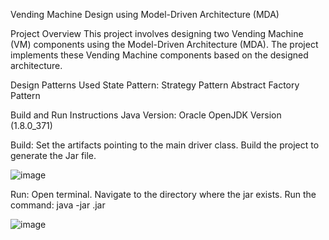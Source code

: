 Vending Machine Design using Model-Driven Architecture (MDA)

Project Overview
This project involves designing two Vending Machine (VM) components using the Model-Driven Architecture (MDA). The project implements these Vending Machine components based on the designed architecture.

Design Patterns Used
State Pattern: 
Strategy Pattern
Abstract Factory Pattern

Build and Run Instructions
Java Version: Oracle OpenJDK Version (1.8.0_371)

Build:
Set the artifacts pointing to the main driver class.
Build the project to generate the Jar file.

![image](https://github.com/user-attachments/assets/13472110-fdf8-4c61-9f53-83abae5a2be3)

Run:
Open terminal.
Navigate to the directory where the jar exists.
Run the command: java -jar <jar-file-name>.jar

![image](https://github.com/user-attachments/assets/351ae34b-2706-4b3e-971a-c9a078df30eb)
